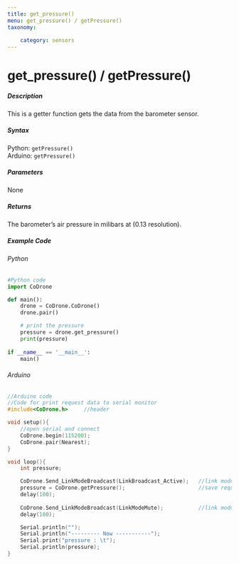 ```yaml
---
title: get_pressure()
menu: get_pressure() / getPressure()
taxonomy:
	
	category: sensors
---
```


# get_pressure() / getPressure()

##### Description

This is a getter function gets the data from the barometer sensor.

##### Syntax
Python: ```getPressure()```<br />
Arduino: ```getPressure()```

##### Parameters

None

##### Returns

The barometer’s air pressure in milibars at (0.13 resolution).

##### Example Code
###### Python
```python
#Python code
import CoDrone

def main():
	drone = CoDrone.CoDrone()
	drone.pair()

	# print the pressure
	pressure = drone.get_pressure()
	print(pressure)
	
if __name__ == '__main__':
	main()

```
###### Arduino
```c
//Arduino code
//Code for print request data to serial monitor
#include<CoDrone.h>		//header

void setup(){
	//open serial and connect
	CoDrone.begin(115200);
	CoDrone.pair(Nearest);	
}

void loop(){
	int pressure;

	CoDrone.Send_LinkModeBroadcast(LinkBroadcast_Active);	//link module mode change => Active
	pressure = CoDrone.getPressure();						//save request data
	delay(100);
	    
	CoDrone.Send_LinkModeBroadcast(LinkModeMute);       	//link module mode change => Mute
	delay(100);

	Serial.println("");
	Serial.println("--------- Now -----------");
	Serial.print("pressure : \t");
	Serial.println(pressure);	
}

```